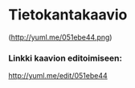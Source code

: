 # Tietokantakaavio
(http://yuml.me/051ebe44.png)

### Linkki kaavion editoimiseen:
http://yuml.me/edit/051ebe44

